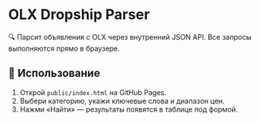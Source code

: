 # OLX Dropship Parser

🔍 Парсит объявления с OLX через внутренний JSON API. Все запросы выполняются прямо в браузере.

## 🚀 Использование

1. Открой `public/index.html` на GitHub Pages.
2. Выбери категорию, укажи ключевые слова и диапазон цен.
3. Нажми «Найти» — результаты появятся в таблице под формой.
